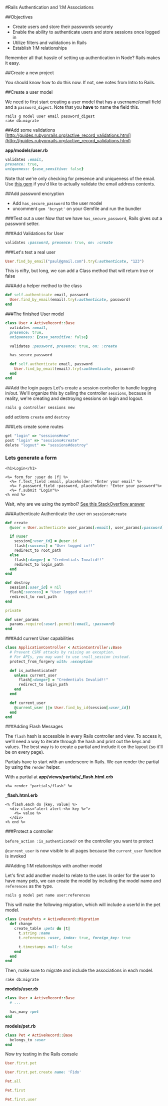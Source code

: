 #Rails Authentication and 1:M Associations

##Objectives

* Create users and store their passwords securely
* Enable the ability to authenticate users and store sessions once logged in
* Utilize filters and validations in Rails
* Establish 1:M relationships

Remember all that hassle of setting up authentication in Node? Rails makes it easy.

##Create a new project

You should know how to do this now. If not, see notes from Intro to Rails.

##Create a user model

We need to first start creating a user model that has a username/email field and a `password_digest`. Note that you **have** to name the field this.

```
rails g model user email password_digest
rake db:migrate
```

##Add some validations
[http://guides.rubyonrails.org/active_record_validations.html](http://guides.rubyonrails.org/active_record_validations.html)

**app/models/user.rb**

```rb
validates :email,
presence: true,
uniqueness: {case_sensitive: false}
```

Note that we're only checking for presence and uniqueness of the email. Use [this gem](https://github.com/balexand/email_validator) if you'd like to actually validate the email address contents.

##Add password encryption

* Add `has_secure_password` to the user model
* uncomment `gem 'bcrypt'` on your Gemfile and run the bundler

###Test out a user
Now that we have `has_secure_password`, Rails gives out a password setter.

###Add Validations for User

```rb
validates :password, presence: true, on: :create
```

###Let's test a real user

```rb
User.find_by_email("paul@gmail.com").try(:authenticate, "123")
```

This is nifty, but long, we can add a Class method that will return true or false

###Add a helper method to the class

```rb
def self.authenticate email, password
  User.find_by_email(email).try(:authenticate, password)
end
```

###The finished User model

```rb
class User < ActiveRecord::Base
  validates :email,
  presence: true,
  uniqueness: {case_sensitive: false}

  validates :password, presence: true, on: :create

  has_secure_password

  def self.authenticate email, password
    User.find_by_email(email).try(:authenticate, password)
  end
end
```

##Add the login pages
Let's create a session controller to handle logging in/out. We'll organize this by calling the controller `sessions`, because in reality, we're creating and destroying sessions on login and logout.

```
rails g controller sessions new
```

add actions `create` and `destroy`

###Lets create some routes

```rb
get "login" => "sessions#new"
post "login" => "sessions#create"
delete "logout" => "sessions#destroy"
```

### Lets generate a form

```erb
<h1>Login</h1>

<%= form_for :user do |f| %>
  <%= f.text_field :email, placeholder: "Enter your email" %>
  <%= f.password_field :password, placeholder: "Enter your password"%>
  <%= f.submit "Login"%>
<% end %>
```

Wait, why are we using the symbol? [See this StackOverflow answer](http://stackoverflow.com/questions/957204/instance-variable-vs-symbol-in-ruby-on-rails-form-for)

###Authenticate
Authenticate the user on `sessions#create`

```rb
def create
  @user = User.authenticate user_params[:email], user_params[:password]

  if @user
    session[:user_id] = @user.id
    flash[:success] = "User logged in!!"
    redirect_to root_path
  else
    flash[:danger] = "Credentials Invalid!!"
    redirect_to login_path
  end
end

def destroy
  session[:user_id] = nil
  flash[:success] = "User logged out!!"
  redirect_to root_path
end

private

def user_params
  params.require(:user).permit(:email, :password)
end
```

###Add current User capabilities

```rb
class ApplicationController < ActionController::Base
  # Prevent CSRF attacks by raising an exception.
  # For APIs, you may want to use :null_session instead.
  protect_from_forgery with: :exception

  def is_authenticated?
    unless current_user
      flash[:danger] = "Credentials Invalid!!"
      redirect_to login_path
    end
  end

  def current_user
    @current_user ||= User.find_by_id(session[:user_id])
  end
end
```

###Adding Flash Messages

The `flash` hash is accessible in every Rails controller and view. To access it, we'll need a way to iterate through the hash and print out the keys and values. The best way is to create a partial and include it on the layout (so it'll be on every page).

Partials have to start with an underscore in Rails. We can render the partial by using the `render` helper.

With a partial at **app/views/partials/_flash.html.erb**

```erb
<%= render "partials/flash" %>
```


**_flash.html.erb**

```erb
<% flash.each do |key, value| %>
  <div class="alert alert-<%= key %>">
    <%= value %>
  </div>
<% end %>
```

###Protect a controller

`before_action :is_authenticated?` on the controller you want to protect

`@current_user` is now visible to all pages because the `current_user` function is invoked

##Adding 1:M relationships with another model

Let's first add another model to relate to the user. In order for the user to have many pets, we can create the model by including the model name and `references` as the type.

```
rails g model pet name user:references
```

This will make the following migration, which will include a userId in the pet model.

```rb
class CreatePets < ActiveRecord::Migration
  def change
    create_table :pets do |t|
      t.string :name
      t.references :user, index: true, foreign_key: true

      t.timestamps null: false
    end
  end
end
```

Then, make sure to migrate and include the associations in each model.

```
rake db:migrate
```

**models/user.rb**
```rb
class User < ActiveRecord::Base
  # ...

  has_many :pet
end

```

**models/pet.rb**
```rb
class Pet < ActiveRecord::Base
  belongs_to :user
end
```

Now try testing in the Rails console

```rb
User.first.pet

User.first.pet.create name: 'Fido'

Pet.all

Pet.first

Pet.first.user
```

